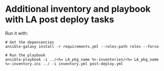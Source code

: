 # Additional inventory and playbook with LA post deploy tasks

Run it with:
```
# Get the depencencies
ansible-galaxy install -r requirements.yml --roles-path roles --force

# Run the playbook
ansible-playbook -i ../<%= LA_pkg_name %>-inventories/<%= LA_pkg_name %>-inventory.ini ../ -i inventory.yml post-deploy.yml
```
